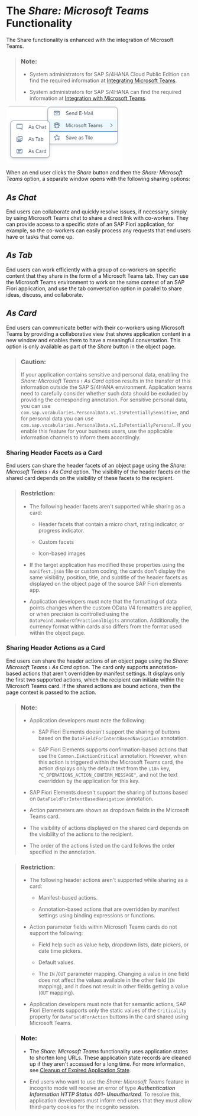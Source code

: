 <!-- loioff89e4b80dfe49128e36582fc5d31aa4 -->

# The *Share: Microsoft Teams* Functionality

The Share functionality is enhanced with the integration of Microsoft Teams.

> ### Note:  
> -   System administrators for SAP S/4HANA Cloud Public Edition can find the required information at [Integrating Microsoft Teams](https://help.sap.com/docs/SAP_S4HANA_CLOUD/0f69f8fb28ac4bf48d2b57b9637e81fa/257ec7408db6420682462cd1d000e744.html).
> 
> -   System administrators for SAP S/4HANA can find the required information at [Integration with Microsoft Teams](https://help.sap.com/docs/SAP_S4HANA_ON-PREMISE/8308e6d301d54584a33cd04a9861bc52/849465e69b7a490a88049fe0b24fb01e.html?version=2023.000).

![](images/Share_Microsoft_Teams_-_All_Options_None_Selected_f6ca832.png)

When an end user clicks the *Share* button and then the *Share: Microsoft Teams* option, a separate window opens with the following sharing options:



<a name="loioff89e4b80dfe49128e36582fc5d31aa4__section_xfv_jqh_fcc"/>

## *As Chat*

End users can collaborate and quickly resolve issues, if necessary, simply by using Microsoft Teams chat to share a direct link with co-workers. They can provide access to a specific state of an SAP Fiori application, for example, so the co-workers can easily process any requests that end users have or tasks that come up.



<a name="loioff89e4b80dfe49128e36582fc5d31aa4__section_ryb_nqh_fcc"/>

## *As Tab*

End users can work efficiently with a group of co-workers on specific content that they share in the form of a Microsoft Teams tab. They can use the Microsoft Teams environment to work on the same context of an SAP Fiori application, and use the tab conversation option in parallel to share ideas, discuss, and collaborate.



<a name="loioff89e4b80dfe49128e36582fc5d31aa4__section_pfq_nqh_fcc"/>

## *As Card*

End users can communicate better with their co-workers using Microsoft Teams by providing a collaborative view that shows application content in a new window and enables them to have a meaningful conversation. This option is only available as part of the *Share* button in the object page.

> ### Caution:  
> If your application contains sensitive and personal data, enabling the *Share: Microsoft Teams* › *As Card* option results in the transfer of this information outside the SAP S/4HANA environment. Application teams need to carefully consider whether such data should be excluded by providing the corresponding annotation. For sensitive personal data, you can use `com.sap.vocabularies.PersonalData.v1.IsPotentiallySensitive`, and for personal data you can use `com.sap.vocabularies.PersonalData.v1.IsPotentiallyPersonal`. If you enable this feature for your business users, use the applicable information channels to inform them accordingly.



### Sharing Header Facets as a Card

End users can share the header facets of an object page using the *Share: Microsoft Teams* › *As Card* option. The visibility of the header facets on the shared card depends on the visibility of these facets to the recipient.

> ### Restriction:  
> -   The following header facets aren't supported while sharing as a card:
> 
>     -   Header facets that contain a micro chart, rating indicator, or progress indicator.
> 
>     -   Custom facets
> 
>     -   Icon-based images
> 
> 
> -   If the target application has modified these properties using the `manifest.json` file or custom coding, the cards don't display the same visibility, position, title, and subtitle of the header facets as displayed on the object page of the source SAP Fiori elements app.
> 
> -   Application developers must note that the formatting of data points changes when the custom OData V4 formatters are applied, or when precision is controlled using the `DataPoint.NumberOfFractionalDigits` annotation. Additionally, the currency format within cards also differs from the format used within the object page.



### Sharing Header Actions as a Card

End users can share the header actions of an object page using the *Share: Microsoft Teams* › *As Card* option. The card only supports annotation-based actions that aren't overridden by manifest settings. It displays only the first two supported actions, which the recipient can initiate within the Microsoft Teams card. If the shared actions are bound actions, then the page context is passed to the action.

> ### Note:  
> -   Application developers must note the following:
> 
>     -   SAP Fiori Elements doesn't support the sharing of buttons based on the `DataFieldForIntentBasedNavigation` annotation.
> 
>     -   SAP Fiori Elements supports confirmation-based actions that use the `Common.IsActionCritical` annotation. However, when this action is triggered within the Microsoft Teams card, the action displays only the default text from the `i18n` key, `"C_OPERATIONS_ACTION_CONFIRM_MESSAGE"`, and not the text overridden by the application for this key.
> 
> 
> -   SAP Fiori Elements doesn't support the sharing of buttons based on `DataFieldForIntentBasedNavigation` annotation.
> 
> -   Action parameters are shown as dropdown fields in the Microsoft Teams card.
> 
> -   The visibility of actions displayed on the shared card depends on the visibility of the actions to the recipient.
> 
> -   The order of the actions listed on the card follows the order specified in the annotation.

> ### Restriction:  
> -   The following header actions aren't supported while sharing as a card:
> 
>     -   Manifest-based actions.
> 
>     -   Annotation-based actions that are overridden by manifest settings using binding expressions or functions.
> 
> 
> -   Action parameter fields within Microsoft Teams cards do not support the following:
> 
>     -   Field help such as value help, dropdown lists, date pickers, or date time pickers.
> 
>     -   Default values.
> 
>     -   The `IN` /`OUT` parameter mapping. Changing a value in one field does not affect the values available in the other field \(`IN` mapping\), and it does not result in other fields getting a value \(`OUT` mapping\).
> 
> 
> -   Application developers must note that for semantic actions, SAP Fiori Elements supports only the static values of the `Criticality` property for `DataFieldForAction` buttons in the card shared using Microsoft Teams.

> ### Note:  
> -   The *Share: Microsoft Teams* functionality uses application states to shorten long URLs. These application state records are cleaned up if they aren't accessed for a long time. For more information, see [Cleanup of Expired Application State](https://help.sap.com/docs/ABAP_PLATFORM_NEW/a7b390faab1140c087b8926571e942b7/6107ee41f89a43c9af0aa279fe039cca.html).
> 
> -   End users who want to use the *Share: Microsoft Teams* feature in incognito mode will receive an error of type ***Authentication Information HTTP Status 401- Unauthorized***. To resolve this, application developers must inform end users that they must allow third-party cookies for the incognito session.

